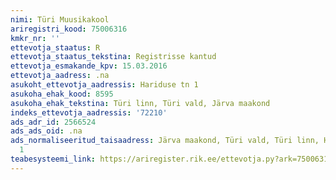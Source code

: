 ```yaml
---
nimi: Türi Muusikakool
ariregistri_kood: 75006316
kmkr_nr: ''
ettevotja_staatus: R
ettevotja_staatus_tekstina: Registrisse kantud
ettevotja_esmakande_kpv: 15.03.2016
ettevotja_aadress: .na
asukoht_ettevotja_aadressis: Hariduse tn 1
asukoha_ehak_kood: 8595
asukoha_ehak_tekstina: Türi linn, Türi vald, Järva maakond
indeks_ettevotja_aadressis: '72210'
ads_adr_id: 2566524
ads_ads_oid: .na
ads_normaliseeritud_taisaadress: Järva maakond, Türi vald, Türi linn, Hariduse tn
  1
teabesysteemi_link: https://ariregister.rik.ee/ettevotja.py?ark=75006316&ref=rekvisiidid
---
```


